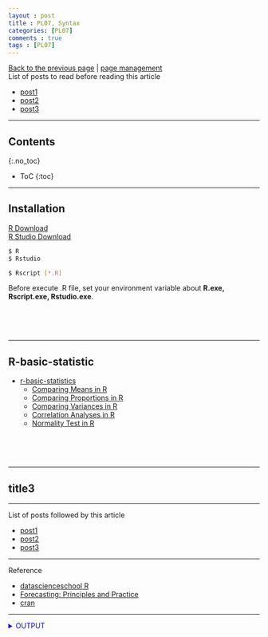 ```yaml
---
layout : post
title : PL07, Syntax
categories: [PL07]
comments : true
tags : [PL07]
---
```

[Back to the previous page](https://userdyk-github.github.io/Programming.html) | <a href="https://github.com/userdyk-github/userdyk-github.github.io/blob/master/_posts/PL07/2019-08-13-PL07-Syntax.md" target="_blank">page management</a><br>
List of posts to read before reading this article
- <a href='https://userdyk-github.github.io/'>post1</a>
- <a href='https://userdyk-github.github.io/'>post2</a>
- <a href='https://userdyk-github.github.io/'>post3</a>

---

## Contents
{:.no_toc}

* ToC
{:toc}

<hr class="division1">

## **Installation**
<a href="https://cran.r-project.org/" target="_blank">R Download</a><br>
<a href="https://rstudio.com/products/rstudio/download/" target="_blank">R Studio Download</a><br>
```bash
$ R
$ Rstudio
```
```bash
$ Rscript [*.R]
```
Before execute .R file, set your environment variable about <b>R.exe, Rscript.exe, Rstudio.exe</b>.

<br><br><br>
<hr class="division2">

## **R-basic-statistic**
- <a href='http://www.sthda.com/english/wiki/r-basic-statistics'>r-basic-statistics</a>
    - <a href="http://www.sthda.com/english/wiki/comparing-means-in-r" target="_blank">Comparing Means in R</a>
    - <a href="http://www.sthda.com/english/wiki/comparing-proportions-in-r" target="_blank">Comparing Proportions in R</a>
    - <a href="http://www.sthda.com/english/wiki/comparing-variances-in-r" target="_blank">Comparing Variances in R</a>
    - <a href="http://www.sthda.com/english/wiki/correlation-analyses-in-r" target="_blank">Correlation Analyses in R</a>
    - <a href="http://www.sthda.com/english/wiki/normality-test-in-r" target="_blank">Normality Test in R</a>

<br><br><br>
<hr class="division2">

## title3

<hr class="division1">

List of posts followed by this article
- [post1](https://userdyk-github.github.io/)
- <a href='https://userdyk-github.github.io/'>post2</a>
- <a href='https://userdyk-github.github.io/'>post3</a>

---

Reference
- <a href='https://datascienceschool.net/notebook/R/'>datascienceschool R</a>
- <a href="https://otexts.com/fppkr/" target="_blank">Forecasting: Principles and Practice</a>
- <a href="https://cran.r-project.org/" target="_blank">cran</a>

---

<details markdown="1">
<summary class='jb-small' style="color:blue">OUTPUT</summary>
<hr class='division3'>
    <details markdown="1">
    <summary class='jb-small' style="color:red">OUTPUT</summary>
    <hr class='division3_1'>
    <hr class='division3_1'>
    </details>
<hr class='division3'>
</details>

